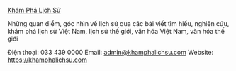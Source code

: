 [Khám Phá Lịch Sử](https://khamphalichsu.com)

Những quan điểm, góc nhìn về lịch sử qua các bài viết tìm hiểu, nghiên cứu, khám phá lịch sử Việt Nam, lịch sử thế giới, văn hóa Việt Nam, văn hóa thế giới

Điện thoại: 033 439 0000
Email: admin@khamphalichsu.com
Website: https://khamphalichsu.com
